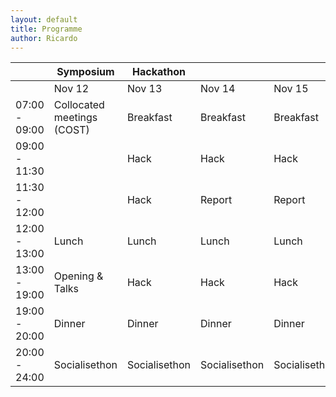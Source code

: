```yaml
---
layout: default
title: Programme
author: Ricardo
---
```

|               | Symposium                  | Hackathon     |               |               |           | 
|---------------|----------------------------|---------------|---------------|---------------|-----------| 
|               | Nov 12                     | Nov 13        | Nov 14        | Nov 15        | Nov 16    | 
| 07:00 - 09:00 | Collocated meetings (COST) | Breakfast     | Breakfast     | Breakfast     | Breakfast | 
| 09:00 - 11:30 |                            | Hack          | Hack          | Hack          | Hack      | 
| 11:30 - 12:00 |                            | Hack          | Report        | Report        | Report    | 
| 12:00 - 13:00 | Lunch                      | Lunch         | Lunch         | Lunch         | Lunch     | 
| 13:00 - 19:00 | Opening & Talks            | Hack          | Hack          | Hack          | Writethon | 
| 19:00 - 20:00 | Dinner                     | Dinner        | Dinner        | Dinner        |           | 
| 20:00 - 24:00 | Socialisethon              | Socialisethon | Socialisethon | Socialisethon |           | 
